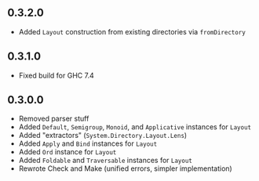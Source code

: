 0.3.2.0
---
* Added `Layout` construction from existing directories via `fromDirectory`

0.3.1.0
---
* Fixed build for GHC 7.4

0.3.0.0
----
* Removed parser stuff
* Added `Default`, `Semigroup`, `Monoid`, and `Applicative` instances for `Layout`
* Added "extractors" (`System.Directory.Layout.Lens`)
* Added `Apply` and `Bind` instances for `Layout`
* Added `Ord` instance for `Layout`
* Added `Foldable` and `Traversable` instances for `Layout`
* Rewrote Check and Make (unified errors, simpler implementation)
